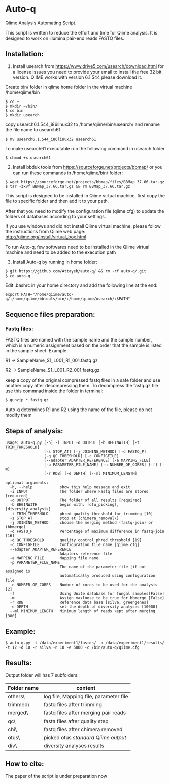 # Auto-q
Qiime Analysis Automating Script.

This script is written to reduce the effort and time for Qiime analysis.
It is designed to work on illumina pair-end reads FASTQ files.

## Installation:

1. Install usearch from <https://www.drive5.com/usearch/download.html> for a license issues you need to provide your email to install the free 32 bit version. QIIME works with version 6.1.544 please download it. 

Create bin/ folder in qiime home folder in the virtual machine /home/qiime/bin
```buildoutcfg
$ cd ~
$ mkdir ~/bin/
$ cd bin
$ mkdir usearch
```
copy usearch6.1.544_i86linux32 to /home/qiime/bin/usearch/ and rename the file name to usearch61

```buildoutcfg
$ mv usearch6.1.544_i86linux32 usearch61
```
To make usearch61 executable run the following command in usearch folder
```
$ chmod +x usearch61
``` 
[comment]: <> (this is comment)

2. Install bbduk tools from <https://sourceforge.net/projects/bbmap/> or you can run these commands in /home/qiime/bin/ folder: 

```buildoutcfg
$ wget https://sourceforge.net/projects/bbmap/files/BBMap_37.66.tar.gz
$ tar -zxvf BBMap_37.66.tar.gz && rm BBMap_37.66.tar.gz

```

This script is designed to be installed in Qiime virtual machine. first copy the file to specific folder and then add it to your path.

After that you need to modify the configuration file (qiime.cfg) to update the folders of databases according to your settings.

If you use windows and did not install Qiime virtual machine, please follow the instructions from Qiime web page: <http://qiime.org/install/virtual_box.html>

To run Auto-q, few softwares need to be installed in the Qiime virtual machine and need to be added to the execution path

3. Install Auto-q by running in home folder:
```buildoutcfg
$ git https://github.com/Attayeb/auto-q/ && rm -rf auto-q/.git 
$ cd auto-q
```
Edit .bashrc in your home directory and add the following line at the end:
```buildoutcfg
export PATH="/home/qiime/auto-q/:/home/qiime/bbtools/bin/:/home/qiime/usearch/:$PATH"
``` 

## Sequence files preparation:
### Fastq files: 
FASTQ files are named with the sample name and the sample number, which is a numeric assignment based on the order that the sample is listed in the sample sheet. Example:
                     
R1 &rarr;  SampleName_S1_L001_R1_001.fastq.gz 

R2 &rarr;  SampleName_S1_L001_R2_001.fastq.gz

keep a copy of the original compressed fastq files in a safe folder and use another copy after decompressing them. To decompress the fastq.gz file use this commnad inside the folder in terminal:
```
$ gunzip *.fastq.gz
``` 
Auto-q determines R1 and R2 using the name of the file, please do not modify them

## Steps of analysis:


```
usage: auto-q.py [-h] -i INPUT -o OUTPUT [-b BEGINWITH] [-t TRIM_THRESHOLD]
                 [-s STOP_AT] [-j JOINING_METHOD] [-d FASTQ_P]
                 [-q QC_THRESHOLD] [-c CONFIGFILE]
                 [--adapter ADAPTER_REFERENCE] [-a MAPPING_FILE]
                 [-p PARAMETER_FILE_NAME] [-n NUMBER_OF_CORES] [-f] [-m]
                 [-r RDB] [-e DEPTH] [--ml MINIMUM_LENGTH]

```


```
optional arguments:
  -h, --help            show this help message and exit
  -i INPUT              The folder where Fastq files are stored [required]
  -o OUTPUT             The folder of all results [required]
  -b BEGINWITH          begin with: [otu_picking], [diversity_analysis]
  -t TRIM_THRESHOLD     phred quality threshold for trimming [10]
  -s STOP_AT            stop at [chimera_removal\]
  -j JOINING_METHOD     choose the merging method (fastq-join) or (bbmerge)
  -d FASTQ_P            Percentage of maximum difference in fastq-join [16]
  -q QC_THRESHOLD       quality control phred threshold [19]
  -c CONFIGFILE         Configuration file name [qiime.cfg]
  --adapter ADAPTER_REFERENCE
                        Adapters reference file
  -a MAPPING_FILE       Mapping file name
  -p PARAMETER_FILE_NAME
                        The name of the parameter file [if not assigned is
                        automatically produced using configuration file
  -n NUMBER_OF_CORES    Number of cores to be used for the analysis [2]
  -f                    Using Unite database for fungal samples[False]
  -m                    Assign maxloose to be true for bbmerge [False]
  -r RDB                Reference data base [silva, greengenes]
  -e DEPTH              set the depth of diversity analyses [10000]
  --ml MINIMUM_LENGTH   Minimum length of reads kept after merging [380]

```

## Example:
```
$ auto-q.py -i /data/experiment1/fastqs/ -o /data/experiment1/results/ -t 12 -d 10 -r silva -n 10 -e 5000 -c /bin/auto-q/qiime.cfg 
```

## Results:
Output folder will has 7 subfolders:

| Folder name | content                                   |
|-------------|-------------------------------------------|
| others\     | log file, Mapping file, parameter file    |
| trimmed\    | fastq files after trimming                |
| merged\     | fastq files after merging pair reads      |
| qc\         | fasta files after quality step            | 
| chi\        | fastq files after chimera removed         | 
| otus\       | picked otus *standard Qiime output*       |
| div\        | diversity analyses results                |

## How to cite:
The paper of the script is under preparation now
